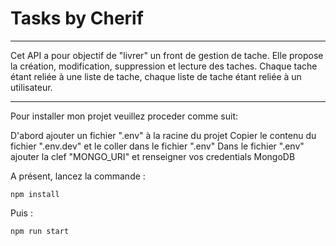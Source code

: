 # Tasks by Cherif

***
Cet API a pour objectif de "livrer" un front de gestion de tache.
Elle propose la création, modification, suppression et lecture des taches.
Chaque tache étant reliée à une liste de tache, chaque liste de tache étant reliée à un utilisateur.

***
Pour installer mon projet veuillez proceder comme suit:

D'abord ajouter un fichier ".env" à la racine du projet
Copier le contenu du fichier ".env.dev" et le coller dans le fichier ".env"
Dans le fichier ".env" ajouter la clef "MONGO_URI" et renseigner vos credentials MongoDB

A présent, lancez la commande :
```
npm install
```

Puis : 
```
npm run start
```